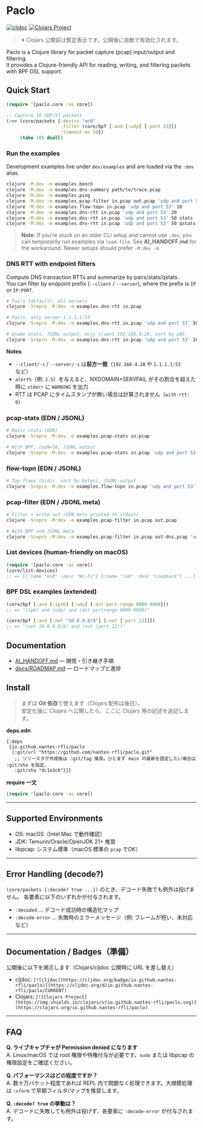 # Paclo

[![cljdoc](https://cljdoc.org/badge/io.github.nantes-rfli/paclo)](https://cljdoc.org/d/io.github.nantes-rfli/paclo/CURRENT)
[![Clojars Project](https://img.shields.io/clojars/v/io.github.nantes-rfli/paclo.svg)](https://clojars.org/io.github.nantes-rfli/paclo)

> ※ Clojars 公開前は暫定表示です。公開後に自動で有効化されます。

Paclo is a Clojure library for packet capture (pcap) input/output and filtering.  
It provides a Clojure-friendly API for reading, writing, and filtering packets with BPF DSL support.

## Quick Start

```clojure
(require '[paclo.core :as core])

;; Capture 10 UDP/53 packets
(->> (core/packets {:device "en0"
                    :filter (core/bpf [:and [:udp] [:port 53]])
                    :timeout-ms 50})
     (take 10) doall)
```

### Run the examples

Development examples live under `dev/examples` and are loaded via the `:dev` alias.

```bash
clojure -M:dev -m examples.bench
clojure -M:dev -m examples.dns-summary path/to/trace.pcap
clojure -M:dev -m examples.ping
clojure -M:dev -m examples.pcap-filter in.pcap out.pcap 'udp and port 53' 60
clojure -M:dev -m examples.flow-topn in.pcap 'udp and port 53' 10
clojure -M:dev -m examples.dns-rtt in.pcap 'udp and port 53' 20
clojure -M:dev -m examples.dns-rtt in.pcap 'udp and port 53' 50 stats
clojure -M:dev -m examples.dns-rtt in.pcap 'udp and port 53' 50 qstats p95
```

> **Note:** If you’re stuck on an older CLI setup and cannot use `:dev`, you can temporarily run examples via `load-file`. See **AI\_HANDOFF.md** for the workaround. Newer setups should prefer `-M:dev -m`.

### DNS RTT with endpoint filters

Compute DNS transaction RTTs and summarize by pairs/stats/qstats.  
You can filter by endpoint prefix (`--client` / `--server`), where the prefix is `IP` or `IP:PORT`.

```bash
# Pairs (default), all servers
clojure -Srepro -M:dev -m examples.dns-rtt in.pcap

# Pairs, only server 1.1.1.1:53
clojure -Srepro -M:dev -m examples.dns-rtt in.pcap 'udp and port 53' 50 pairs _ edn _ --server 1.1.1.1:53

# Qname stats, JSONL output, only client 192.168.4.28, sort by p95
clojure -Srepro -M:dev -m examples.dns-rtt in.pcap 'udp and port 53' 20 qstats p95 jsonl --client 192.168.4.28
```

**Notes**

* `--client/-c` / `--server/-s` は**前方一致**（`192.168.4.28` や `1.1.1.1:53` など）
* `alert%`（例: `2.5`）を与えると、NXDOMAIN+SERVFAIL がその割合を超えた時に `stderr` に `WARNING` を出力
* RTT は PCAP にタイムスタンプが無い場合は計算されません（`with-rtt: 0`）

### pcap-stats (EDN / JSONL)

```bash
# Basic stats (EDN)
clojure -Srepro -M:dev -m examples.pcap-stats in.pcap

# With BPF, topN=10, JSONL output
clojure -Srepro -M:dev -m examples.pcap-stats in.pcap 'udp and port 53' 10 jsonl
```

### flow-topn (EDN / JSONL)

```bash
# Top flows (bidir, sort by bytes), JSONL output
clojure -Srepro -M:dev -m examples.flow-topn in.pcap 'udp and port 53' 10 bidir bytes jsonl
```

### pcap-filter (EDN / JSONL meta)

```bash
# Filter + write out (EDN meta printed to stdout)
clojure -Srepro -M:dev -m examples.pcap-filter in.pcap out.pcap

# With BPF and JSONL meta
clojure -Srepro -M:dev -m examples.pcap-filter in.pcap out-dns.pcap 'udp and port 53' 0 jsonl
```

### List devices (human-friendly on macOS)

```clojure
(require '[paclo.core :as core])
(core/list-devices)
;; => [{:name "en0" :desc "Wi-Fi"} {:name "lo0" :desc "Loopback"} ...]
```

### BPF DSL examples (extended)

```clojure
(core/bpf [:and [:ipv6] [:udp] [:dst-port-range 8000 9000]])
;; => "(ip6) and (udp) and (dst portrange 8000-9000)"

(core/bpf [:and [:net "10.0.0.0/8"] [:not [:port 22]]])
;; => "(net 10.0.0.0/8) and (not (port 22))"
```

## Documentation

* [AI\_HANDOFF.md](./AI_HANDOFF.md) — 開発・引き継ぎ手順
* [docs/ROADMAP.md](./docs/ROADMAP.md) — ロードマップと進捗

## Install

> まずは **Git 依存**で使えます（Clojars 配布は後日）。  
> 安定化後に Clojars へ公開したら、ここに Clojars 用の記述を追記します。

**deps.edn**

```edn
{:deps
 {io.github.nantes-rfli/paclo
  {:git/url "https://github.com/nantes-rfli/paclo.git"
   ;; リリースタグ作成後は :git/tag 推奨。ひとまず main の最新を固定したい場合は :git/sha を指定。
   :git/sha "dc1a3c6"}}}
````

**require 一文**

```clojure
(require '[paclo.core :as core])
```

---

## Supported Environments

* OS: macOS（Intel Mac で動作確認）
* JDK: Temurin/Oracle/OpenJDK 21+ 推奨
* libpcap: システム標準（macOS 標準の `pcap` でOK）

---

## Error Handling (decode?)

`(core/packets {:decode? true ...})` のとき、デコード失敗でも例外は投げません。
各要素に以下のいずれかが付与されます。

* `:decoded` … デコード成功時の構造化マップ
* `:decode-error` … 失敗時のエラーメッセージ（例: フレームが短い、未対応など）

---

## Documentation / Badges（準備）

公開後に以下を掲示します（Clojars/cljdoc 公開時に URL を差し替え）

* cljdoc: `[![cljdoc](https://cljdoc.org/badge/io.github.nantes-rfli/paclo)](https://cljdoc.org/d/io.github.nantes-rfli/paclo/CURRENT)`
* Clojars: `[![Clojars Project](https://img.shields.io/clojars/v/io.github.nantes-rfli/paclo.svg)](https://clojars.org/io.github.nantes-rfli/paclo)`

---

## FAQ

**Q. ライブキャプチャが Permission denied になります**  
A. Linux/macOS では root 権限や特権付与が必要です。`sudo` または libpcap の権限設定をご確認ください。

**Q. パフォーマンスはどの程度ですか？**  
A. 数十万パケット程度であれば REPL 内で問題なく処理できます。大規模処理は `:xform` で早期フィルタ/マップを推奨します。

**Q. `:decode? true` の挙動は？**  
A. デコードに失敗しても例外は投げず、各要素に `:decode-error` が付与されます。
